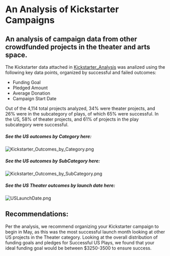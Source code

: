 # An Analysis of Kickstarter Campaigns
## An analysis of campaign data from other crowdfunded projects in the theater and arts space.

The Kickstarter data attached in [Kickstarter_Analysis](kickstarter-analysis/main/Kickstarter_Analysis.xlsx) was analized using the following key data points, organized by successful and failed outcomes:

- Funding Goal
- Pledged Amount
- Average Donation
- Campaign Start Date

Out of the 4,114 total projects analyzed, 34% were theater projects, and 26% were in the subcategory of plays, of which 65% were successful. In the US, 58% of theater projects, and 61% of projects in the play subcategory were successful. 

##### See the US outcomes by Category here:
![Kickstarter_Outcomes_by_Category.png](yeewalsh/kickstarter-analysis/Kickstarter_Outcomes_by_Category.png)

##### See the US outcomes by SubCategory here:
![Kickstarter_Outcomes_by_SubCategory.png](kickstarter-analysis/main/Kickstarter_Outcomes_by_SubCategory.png)

##### See the US Theater outcomes by launch date here: 
![USLaunchDate.png](yeewalsh/main/kickstarter-analysis/USLaunchDate.png)

## Recommendations:
Per the analysis, we recommend organizing your Kickstarter campaign to begin in May, as this was the most successful launch month looking at other US projects in the Theater category. Looking at the overall distribution of funding goals and pledges for Successful US Plays, we found that your ideal funding goal would be between $3250-3500 to ensure success. 
